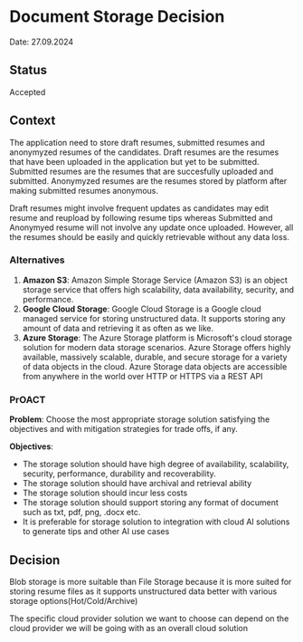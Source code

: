 # Document Storage Decision

Date: 27.09.2024

## Status

Accepted

## Context

The application need to store draft resumes, submitted resumes and anonymyzed resumes of the candidates. Draft resumes are the resumes that have been uploaded in the application but yet to be submitted. Submitted resumes are the resumes that are succesfully uploaded and submitted. Anonymyzed resumes are the resumes stored by platform after making submitted resumes anonymous.

Draft resumes might involve frequent updates as candidates may edit resume and reupload by following resume tips whereas Submitted and Anonymyed resume will not involve any update once uploaded. However, all the resumes should be easily and quickly retrievable without any data loss.

### Alternatives

1. **Amazon S3**: Amazon Simple Storage Service (Amazon S3) is an object storage service that offers high scalability, data availability, security, and performance.
2. **Google Cloud Storage**: Google Cloud Storage is a Google cloud managed service for storing unstructured data. It supports storing any amount of data and retrieving it as often as we like.
3. **Azure Storage**: The Azure Storage platform is Microsoft's cloud storage solution for modern data storage scenarios. Azure Storage offers highly available, massively scalable, durable, and secure storage for a variety of data objects in the cloud. Azure Storage data objects are accessible from anywhere in the world over HTTP or HTTPS via a REST API

### PrOACT

**Problem**: Choose the most appropriate storage solution satisfying the objectives and with mitigation strategies for trade offs, if any. 

**Objectives**:

- The storage solution should have high degree of availability, scalability, security, performance, durability and recoverability.
- The storage solution should have archival and retrieval ability
- The storage solution should incur less costs
- The storage solution should support storing any format of document such as txt, pdf, png, .docx etc.
- It is preferable for storage solution to integration with cloud AI solutions to generate tips and other AI use cases

## Decision

Blob storage is more suitable than File Storage because it is more suited for storing resume files as it supports unstructured data better with various storage options(Hot/Cold/Archive)

The specific cloud provider solution we want to choose can depend on the cloud provider we will be going with as an overall cloud solution
